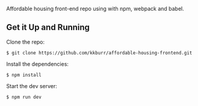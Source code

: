 Affordable housing front-end repo using with npm, webpack and babel.

## Get it Up and Running

Clone the repo:

```
$ git clone https://github.com/kkburr/affordable-housing-frontend.git
```

Install the dependencies:

```
$ npm install
```

Start the dev server:

```
$ npm run dev
```
